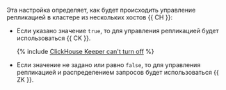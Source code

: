 Эта настройка определяет, как будет происходить управление репликацией в кластере из нескольких хостов {{ CH }}:

* Если указано значение `true`, то для управления репликацией будет использоваться {{ CK }}.

    {% include [ClickHouse Keeper can't turn off](../note-ck-no-turn-off.md) %}

* Если значение не задано или равно `false`, то для управления репликацией и распределением запросов будет использоваться {{ ZK }}.
